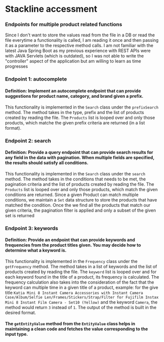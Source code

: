 # Stackline accessment 

### Endpoints for multiple product related functions

Since I don't want to store the values read from the file in a DB or read the file everytime a functionality is called, I am reading it once and then passing it as a parameter to the respective method calls.
I am not familiar with the latest Java Spring Boot as my previous experience with REST APIs were with JAVA Servlets (which is outdated), so I was not able to write the "controller" aspect of the application but am willing to learn as time progresses

### Endpoint 1: autocomplete
#### Definition: Implement an autocomplete endpoint that can provide suggestions for product name, category, and brand given a prefix.

This functionality is implemented in the `Search` class under the `prefixSearch` method.
The method takes in the type, prefix and the list of products created by reading the file.
The `Products` list is looped over and only those products, which matche the given prefix criteria are returned (in a list format).

### Endpoint 2: search
#### Definition: Provide a query endpoint that can provide search results for any field in the data with pagination. When multiple fields are specified, the results should satisfy all conditions.

This functionality is implemented in the `Search` class under the `search` method.
The method takes in the conditions that needs to be met, the pagination criteria and the list of products created by reading the file.
The `Products` list is looped over and only those products, which match the given conditions are returned.
Since a given Product can match multiple conditions, we maintain a `Set` data structure to store the products that have matched the condition.
Once the we find all the products that match our given criteria, the pagination filter is applied and only a subset of the given set is returned

### Endpoint 3: keywords
#### Definition: Provide an endpoint that can provide keywords and frequencies from the product titles given. You may decide how to determine what a keyword is.

This functionality is implemented in the `Frequency` class under the `getFrequency` method.
The method takes in a list of keywords and the list of products created by reading the file.
The `keyword` list is looped over and for each keyword found in the title of a product, its frequency is calculated. 
The frequency calculation also takes into the consideration of the fact that the keyword can multiple time in a given title of a product,
example: for the give title `Katia Mini 8 Instant Camera Accessories with Instant Camera Case/Album/Selfie Len/Frames/Stickers/Strap/Filter for Fujifilm Instax Mini 8 Instant Film Camera - Set10 (Yellow)` and the keyword `Camera`,
the method would return `3` instead of `1`.
The output of the method is built in the desired format.

#### The `getEntityValue` method from the `EntityValue` class helps in maintaining a clean code and fetches the value corresponding to the input type.